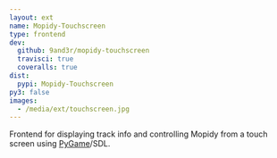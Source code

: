 ```yaml
---
layout: ext
name: Mopidy-Touchscreen
type: frontend
dev:
  github: 9and3r/mopidy-touchscreen
  travisci: true
  coveralls: true
dist:
  pypi: Mopidy-Touchscreen
py3: false
images:
  - /media/ext/touchscreen.jpg
---
```


Frontend for displaying track info and controlling Mopidy from a touch screen
using [PyGame](https://www.pygame.org/)/SDL.
